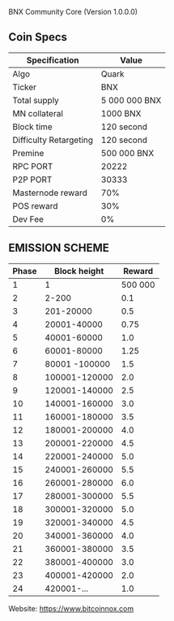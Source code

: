 BNX Community Core (Version 1.0.0.0) 

## Coin Specs

| Specification           | Value            |
| ----------------------- | ---------------- |
| Algo                    | Quark            |
| Ticker                  | BNX              |
| Total supply            | 5 000 000 BNX    |
| MN collateral           | 1000 BNX         |
| Block time              | 120 second       |
| Difficulty Retargeting  | 120 second       |
| Premine                 | 500 000 BNX      |
| RPC PORT                | 20222            |
| P2P PORT      		  | 30333            |
| Masternode reward       | 70%              |
| POS reward              | 30%              |
| Dev Fee                 | 0%               |


## EMISSION SCHEME

| Phase | Block height  | Reward    |
| ----- | ------------- | --------- |
| 1     | 1             | 500 000   |
| 2     | 2-200         | 0.1       |
| 3     | 201-20000     | 0.5       |
| 4     | 20001-40000   | 0.75      |
| 5     | 40001-60000   | 1.0       |
| 6     | 60001-80000   | 1.25      |
| 7     | 80001 -100000 | 1.5       |
| 8     | 100001-120000 | 2.0       |
| 9     | 120001-140000 | 2.5       |
| 10    | 140001-160000 | 3.0       |
| 11    | 160001-180000 | 3.5       |
| 12    | 180001-200000 | 4.0       |
| 13    | 200001-220000 | 4.5       |
| 14    | 220001-240000 | 5.0       |
| 15    | 240001-260000 | 5.5       |
| 16    | 260001-280000 | 6.0       |
| 17    | 280001-300000 | 5.5       |
| 18    | 300001-320000 | 5.0       |
| 19    | 320001-340000 | 4.5       |
| 20    | 340001-360000 | 4.0       |
| 21    | 360001-380000 | 3.5       |
| 22    | 380001-400000 | 3.0       |
| 23    | 400001-420000 | 2.0       |
| 24    | 420001-...    | 1.0       |

Website: https://www.bitcoinnox.com